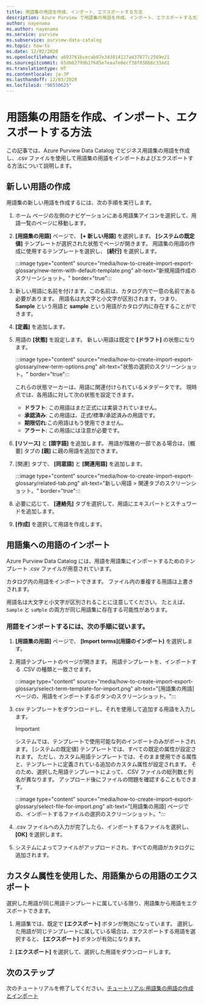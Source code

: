 ```yaml
---
title: 用語集の用語を作成、インポート、エクスポートする方法
description: Azure Purview で用語集の用語を作成、インポート、エクスポートする方法について説明します。
author: nayenama
ms.author: nayenama
ms.service: purview
ms.subservice: purview-data-catalog
ms.topic: how-to
ms.date: 12/02/2020
ms.openlocfilehash: a693761bcecab87e343014127ad37077c2569e21
ms.sourcegitcommit: 65db02799b1f685e7eaa7e0ecf38f03866c33ad1
ms.translationtype: HT
ms.contentlocale: ja-JP
ms.lasthandoff: 12/03/2020
ms.locfileid: "96550625"
---
```

# <a name="how-to-create-import-and-export-glossary-terms"></a>用語集の用語を作成、インポート、エクスポートする方法

この記事では、Azure Purview Data Catalog でビジネス用語集の用語を作成し、.csv ファイルを使用して用語集の用語をインポートおよびエクスポートする方法について説明します。

## <a name="create-a-new-term"></a>新しい用語の作成

用語集の新しい用語を作成するには、次の手順を実行します。

1. ホーム ページの左側のナビゲーションにある用語集アイコンを選択して、用語一覧のページに移動します。

2. **[用語集の用語]** ページで、 **[+ 新しい用語]** を選択します。 **[システムの既定値]** テンプレートが選択された状態でページが開きます。 用語集の用語の作成に使用するテンプレートを選択し、 **[続行]** を選択します。

   :::image type="content" source="media/how-to-create-import-export-glossary/new-term-with-default-template.png" alt-text="新規用語作成のスクリーンショット。" border="true":::

3. 新しい用語に名前を付けます。この名前は、カタログ内で一意の名前である必要があります。 用語名は大文字と小文字が区別されます。つまり、**Sample** という用語と **sample** という用語がカタログ内に存在することができます。

4. **[定義]** を追加します。

5. 用語の **[状態]** を設定します。 新しい用語は既定で **[ドラフト]** の状態になります。

   :::image type="content" source="media/how-to-create-import-export-glossary/new-term-options.png" alt-text="状態の選択のスクリーンショット。" border="true":::

   これらの状態マーカーは、用語に関連付けられているメタデータです。 現時点では、各用語に対して次の状態を設定できます。

   - **ドラフト**: この用語はまだ正式には実装されていません。
   - **承認済み**: この用語は、正式/標準/承認済みの用語です。
   - **期限切れ**:この用語はもう使用できません。
   - **アラート**: この用語には注意が必要です。

6. **[リソース]** と **[頭字語]** を追加します。 用語が階層の一部である場合は、[概要] タブの **[親]** に親の用語を追加できます。

7. [関連] タブで、 **[同意語]** と **[関連用語]** を追加します。

   :::image type="content" source="media/how-to-create-import-export-glossary/related-tab.png" alt-text="新しい用語 > 関連タブのスクリーンショット。" border="true":::

8. 必要に応じて、 **[連絡先]** タブを選択して、用語にエキスパートとスチュワードを追加します。

9. **[作成]** を選択して用語を作成します。

## <a name="import-terms-into-the-glossary"></a>用語集への用語のインポート

Azure Purview Data Catalog には、用語を用語集にインポートするためのテンプレート .csv ファイルが用意されています。

カタログ内の用語をインポートできます。 ファイル内の重複する用語は上書きされます。

用語名は大文字と小文字が区別されることに注意してください。 たとえば、`Sample` と `saMple` の両方が同じ用語集に存在する可能性があります。

### <a name="to-import-terms-follow-these-steps"></a>用語をインポートするには、次の手順に従います。

1. **[用語集の用語]** ページで、 **[Import terms]\(用語のインポート\)** を選択します。

2. 用語テンプレートのページが開きます。 用語テンプレートを、インポートする .CSV の種類と一致させます。

   :::image type="content" source="media/how-to-create-import-export-glossary/select-term-template-for-import.png" alt-text="[用語集の用語] ページの、用語をインポートするボタンのスクリーンショット。":::

3. csv テンプレートをダウンロードし、それを使用して追加する用語を入力します。

   > [!Important]
   > システムでは、テンプレートで使用可能な列のインポートのみがポートされます。 [システムの既定値] テンプレートでは、すべての既定の属性が設定されます。
   > ただし、カスタム用語テンプレートでは、そのまま使用できる属性と、テンプレートに定義されている追加のカスタム属性が設定されます。 そのため、選択した用語テンプレートによって、.CSV ファイルの総列数と列名が異なります。 アップロード後にファイルの問題を確認することもできます。

   :::image type="content" source="media/how-to-create-import-export-glossary/select-file-for-import.png" alt-text="[用語集の用語] ページでの、インポートするファイルの選択のスクリーンショット。":::

4. .csv ファイルへの入力が完了したら、インポートするファイルを選択し、 **[OK]** を選択します。

5. システムによってファイルがアップロードされ、すべての用語がカタログに追加されます。

## <a name="export-terms-from-glossary-with-custom-attributes"></a>カスタム属性を使用した、用語集からの用語のエクスポート

選択した用語が同じ用語テンプレートに属している限り、用語集から用語をエクスポートできます。

1. 用語集では、既定で **[エクスポート]** ボタンが無効になっています。 選択した用語が同じテンプレートに属している場合は、エクスポートする用語を選択すると、 **[エクスポート]** ボタンが有効になります。

2. **[エクスポート]** を選択して、選択した用語をダウンロードします。

## <a name="next-steps"></a>次のステップ

次のチュートリアルを修了してください。[チュートリアル:用語集の用語の作成とインポート](tutorial-import-create-glossary-terms.md)
